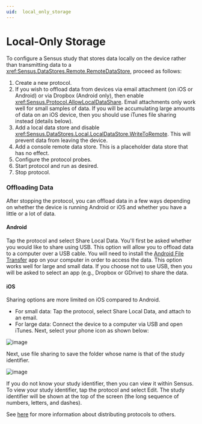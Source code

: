 ```yaml
---
uid:  local_only_storage
---
```


# Local-Only Storage
To configure a Sensus study that stores data locally on the device rather than 
transmitting data to a <xref:Sensus.DataStores.Remote.RemoteDataStore>, proceed as follows:

1. Create a new protocol.
1. If you wish to offload data from devices via email attachment (on iOS or Android) or via Dropbox 
(Android only), then enable <xref:Sensus.Protocol.AllowLocalDataShare>. Email attachments only work
well for small samples of data. If you will be accumulating large amounts of data on an iOS device, 
then you should use iTunes file sharing instead (details below).
1. Add a local data store and disable <xref:Sensus.DataStores.Local.LocalDataStore.WriteToRemote>. This will prevent 
data from leaving the device.
1. Add a console remote data store. This is a placeholder data store that has no effect.
1. Configure the protocol probes.
1. Start protocol and run as desired.
1. Stop protocol.

### Offloading Data
After stopping the protocol, you can offload data in a few ways depending on whether the 
device is running Android or iOS and whether you have a little or a lot of data.

#### Android
Tap the protocol and select Share Local Data. You'll first be asked whether you would like to share
using USB. This option will allow you to offload data to a computer over a USB cable. You will need
to install the [Android File Transfer](https://www.android.com/filetransfer/) app on your computer
in order to access the data. This option works well for large and small data. If you choose not to 
use USB, then you will be asked to select an app (e.g., Dropbox or GDrive) to share the data.

#### iOS
Sharing options are more limited on iOS compared to Android.
  * For small data:  Tap the protocol, select Share Local Data, and attach to an email.
  * For large data:  Connect the device to a computer via USB and open iTunes. Next, 
    select your phone icon as shown below:
    
![image](/sensus/images/itunes-device.png)

Next, use file sharing to save the folder whose name is that of the study identifier.

![image](/sensus/images/itunes-file-sharing.png)

If you do not know your study identifier, then you can view it within Sensus. To view your study
identifier, tap the protocol and select Edit. The study identifier will be shown at the top of the
screen (the long sequence of numbers, letters, and dashes).

See [here](xref:protocol_distribution) for more information about distributing protocols to others.